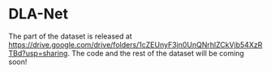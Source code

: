 # DLA-Net
The part of the dataset is released at https://drive.google.com/drive/folders/1cZEUnyF3jn0UnQNrhlZCkVjb54XzRTBd?usp=sharing.
The code and the rest of the dataset will be coming soon!
